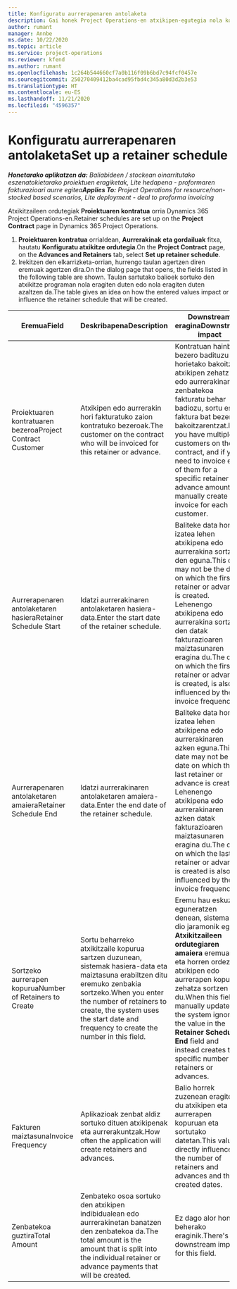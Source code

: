 ```yaml
---
title: Konfiguratu aurrerapenaren antolaketa
description: Gai honek Project Operations-en atxikipen-egutegia nola konfiguratu jakiteko informazioa eskaintzen du.
author: rumant
manager: Annbe
ms.date: 10/22/2020
ms.topic: article
ms.service: project-operations
ms.reviewer: kfend
ms.author: rumant
ms.openlocfilehash: 1c264b544660cf7a0b116f09b6bd7c94fcf0457e
ms.sourcegitcommit: 250270409412ba4cad95fbd4c345a80d3d2b3e53
ms.translationtype: HT
ms.contentlocale: eu-ES
ms.lasthandoff: 11/21/2020
ms.locfileid: "4596357"
---
```

# <a name="set-up-a-retainer-schedule"></a><span data-ttu-id="07dde-103">Konfiguratu aurrerapenaren antolaketa</span><span class="sxs-lookup"><span data-stu-id="07dde-103">Set up a retainer schedule</span></span>

<span data-ttu-id="07dde-104">_**Honetarako aplikatzen da:** Baliabideen / stockean oinarritutako eszenatokietarako proiektuen eragiketak, Lite hedapena - proformaren fakturazioari aurre egitea_</span><span class="sxs-lookup"><span data-stu-id="07dde-104">_**Applies To:** Project Operations for resource/non-stocked based scenarios, Lite deployment - deal to proforma invoicing_</span></span>

<span data-ttu-id="07dde-105">Atxikitzaileen ordutegiak **Proiektuaren kontratua** orria Dynamics 365 Project Operations-en.</span><span class="sxs-lookup"><span data-stu-id="07dde-105">Retainer schedules are set up on the **Project Contract** page in Dynamics 365 Project Operations.</span></span>

1. <span data-ttu-id="07dde-106">**Proiektuaren kontratua** orrialdean, **Aurrerakinak eta gordailuak** fitxa, hautatu **Konfiguratu atxikitze ordutegia**.</span><span class="sxs-lookup"><span data-stu-id="07dde-106">On the **Project Contract** page, on the **Advances and Retainers** tab, select **Set up retainer schedule**.</span></span>
2. <span data-ttu-id="07dde-107">Irekitzen den elkarrizketa-orrian, hurrengo taulan agertzen diren eremuak agertzen dira.</span><span class="sxs-lookup"><span data-stu-id="07dde-107">On the dialog page that opens, the fields listed in the following table are shown.</span></span> <span data-ttu-id="07dde-108">Taulan sartutako balioek sortuko den atxikitze programan nola eragiten duten edo nola eragiten duten azaltzen da.</span><span class="sxs-lookup"><span data-stu-id="07dde-108">The table gives an idea on how the entered values impact or influence the retainer schedule that will be created.</span></span>

| <span data-ttu-id="07dde-109">Eremua</span><span class="sxs-lookup"><span data-stu-id="07dde-109">Field</span></span> | <span data-ttu-id="07dde-110">Deskribapena</span><span class="sxs-lookup"><span data-stu-id="07dde-110">Description</span></span> | <span data-ttu-id="07dde-111">Downstream eragina</span><span class="sxs-lookup"><span data-stu-id="07dde-111">Downstream impact</span></span> |
| --- | --- | --- |
| <span data-ttu-id="07dde-112">Proiektuaren kontratuaren bezeroa</span><span class="sxs-lookup"><span data-stu-id="07dde-112">Project Contract Customer</span></span> | <span data-ttu-id="07dde-113">Atxikipen edo aurrerakin hori fakturatuko zaion kontratuko bezeroak.</span><span class="sxs-lookup"><span data-stu-id="07dde-113">The customer on the contract who will be invoiced for this retainer or advance.</span></span> | <span data-ttu-id="07dde-114">Kontratuan hainbat bezero badituzu eta horietako bakoitzari atxikipen zehatz bat edo aurrerakinaren zenbatekoa fakturatu behar badiozu, sortu eskuz faktura bat bezero bakoitzarentzat.</span><span class="sxs-lookup"><span data-stu-id="07dde-114">If you have multiple customers on the contract, and if you need to invoice each of them for a specific retainer or advance amount, manually create one invoice for each customer.</span></span> |
| <span data-ttu-id="07dde-115">Aurrerapenaren antolaketaren hasiera</span><span class="sxs-lookup"><span data-stu-id="07dde-115">Retainer Schedule Start</span></span> | <span data-ttu-id="07dde-116">Idatzi aurrerakinaren antolaketaren hasiera-data.</span><span class="sxs-lookup"><span data-stu-id="07dde-116">Enter the start date of the retainer schedule.</span></span> | <span data-ttu-id="07dde-117">Baliteke data hori ez izatea lehen atxikipena edo aurrerakina sortzen den eguna.</span><span class="sxs-lookup"><span data-stu-id="07dde-117">This date may not be the date on which the first retainer or advance is created.</span></span> <span data-ttu-id="07dde-118">Lehenengo atxikipena edo aurrerakina sortzen den datak fakturazioaren maiztasunaren eragina du.</span><span class="sxs-lookup"><span data-stu-id="07dde-118">The date on which the first retainer or advance is created, is also influenced by the invoice frequency.</span></span> |
| <span data-ttu-id="07dde-119">Aurrerapenaren antolaketaren amaiera</span><span class="sxs-lookup"><span data-stu-id="07dde-119">Retainer Schedule End</span></span> | <span data-ttu-id="07dde-120">Idatzi aurrerakinaren antolaketaren amaiera-data.</span><span class="sxs-lookup"><span data-stu-id="07dde-120">Enter the end date of the retainer schedule.</span></span> | <span data-ttu-id="07dde-121">Baliteke data hori ez izatea lehen atxikipena edo aurrerakinaren azken eguna.</span><span class="sxs-lookup"><span data-stu-id="07dde-121">This date may not be the date on which the last retainer or advance is created.</span></span> <span data-ttu-id="07dde-122">Lehenengo atxikipena edo aurrerakinaren azken datak fakturazioaren maiztasunaren eragina du.</span><span class="sxs-lookup"><span data-stu-id="07dde-122">The date on which the last retainer or advance is created is also influenced by the invoice frequency.</span></span> |
| <span data-ttu-id="07dde-123">Sortzeko aurrerapen kopurua</span><span class="sxs-lookup"><span data-stu-id="07dde-123">Number of Retainers to Create</span></span> | <span data-ttu-id="07dde-124">Sortu beharreko atxikitzaile kopurua sartzen duzunean, sistemak hasiera-data eta maiztasuna erabiltzen ditu eremuko zenbakia sortzeko.</span><span class="sxs-lookup"><span data-stu-id="07dde-124">When you enter the number of retainers to create, the system uses the start date and frequency to create the number in this field.</span></span> | <span data-ttu-id="07dde-125">Eremu hau eskuz eguneratzen denean, sistemak ez dio jaramonik egiten **Atxikitzaileen ordutegiaren amaiera** eremuan eta horren ordez atxikipen edo aurrerapen kopuru zehatza sortzen du.</span><span class="sxs-lookup"><span data-stu-id="07dde-125">When this field is manually updated, the system ignores the value in the **Retainer Schedule End** field and instead creates the specific number of retainers or advances.</span></span> |
| <span data-ttu-id="07dde-126">Fakturen maiztasuna</span><span class="sxs-lookup"><span data-stu-id="07dde-126">Invoice Frequency</span></span> | <span data-ttu-id="07dde-127">Aplikazioak zenbat aldiz sortuko dituen atxikipenak eta aurrerakuntzak.</span><span class="sxs-lookup"><span data-stu-id="07dde-127">How often the application will create retainers and advances.</span></span> | <span data-ttu-id="07dde-128">Balio horrek zuzenean eragiten du atxikipen eta aurrerapen kopuruan eta sortutako datetan.</span><span class="sxs-lookup"><span data-stu-id="07dde-128">This value directly influences the number of retainers and advances and the created dates.</span></span> |
| <span data-ttu-id="07dde-129">Zenbatekoa guztira</span><span class="sxs-lookup"><span data-stu-id="07dde-129">Total Amount</span></span> | <span data-ttu-id="07dde-130">Zenbateko osoa sortuko den atxikipen indibidualean edo aurrerakinetan banatzen den zenbatekoa da.</span><span class="sxs-lookup"><span data-stu-id="07dde-130">The total amount is the amount that is split into the individual retainer or advance payments that will be created.</span></span> | <span data-ttu-id="07dde-131">Ez dago alor honen beherako eraginik.</span><span class="sxs-lookup"><span data-stu-id="07dde-131">There's no downstream impact for this field.</span></span> |
